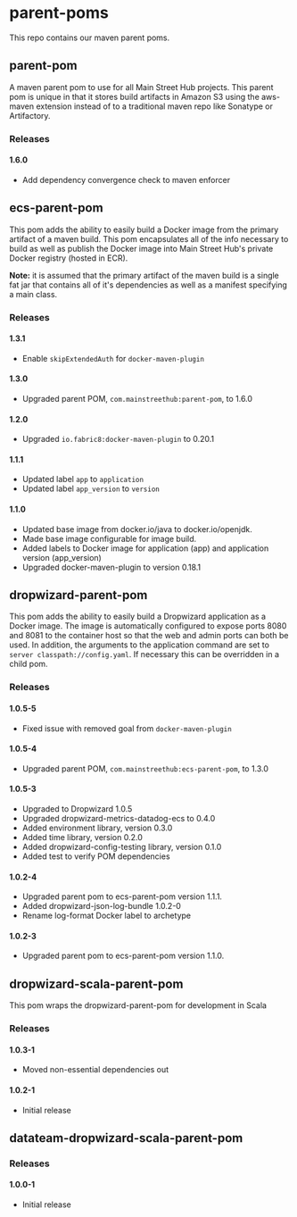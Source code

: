 # parent-poms
This repo contains our maven parent poms.

## parent-pom
A maven parent pom to use for all Main Street Hub projects.  This parent pom
is unique in that it stores build artifacts in Amazon S3 using the aws-maven
extension instead of to a traditional maven repo like Sonatype or Artifactory.

### Releases

#### 1.6.0

* Add dependency convergence check to maven enforcer

## ecs-parent-pom
This pom adds the ability to easily build a Docker image from the primary
artifact of a maven build.  This pom encapsulates all of the info necessary to
build as well as publish the Docker image into Main Street Hub's private Docker
registry (hosted in ECR).

**Note:** it is assumed that the primary artifact of the maven build is a single
fat jar that contains all of it's dependencies as well as a manifest specifying
a main class.

### Releases

#### 1.3.1
* Enable `skipExtendedAuth` for `docker-maven-plugin`

#### 1.3.0
* Upgraded parent POM, `com.mainstreethub:parent-pom`, to 1.6.0

#### 1.2.0
* Upgraded `io.fabric8:docker-maven-plugin` to 0.20.1

#### 1.1.1
* Updated label `app` to `application`
* Updated label `app_version` to `version`

#### 1.1.0

* Updated base image from docker.io/java to docker.io/openjdk.
* Made base image configurable for image build.
* Added labels to Docker image for application (app) and application version (app_version)
* Upgraded docker-maven-plugin to version 0.18.1

## dropwizard-parent-pom
This pom adds the ability to easily build a Dropwizard application as a Docker
image.  The image is automatically configured to expose ports 8080 and 8081 to
the container host so that the web and admin ports can both be used.  In
addition, the arguments to the application command are set to
`server classpath://config.yaml`.  If necessary this can be overridden in a
child pom.

### Releases

#### 1.0.5-5

* Fixed issue with removed goal from `docker-maven-plugin`

#### 1.0.5-4

* Upgraded parent POM, `com.mainstreethub:ecs-parent-pom`, to 1.3.0

#### 1.0.5-3

* Upgraded to Dropwizard 1.0.5
* Upgraded dropwizard-metrics-datadog-ecs to 0.4.0
* Added environment library, version 0.3.0
* Added time library, version 0.2.0
* Added dropwizard-config-testing library, version 0.1.0
* Added test to verify POM dependencies

#### 1.0.2-4

* Upgraded parent pom to ecs-parent-pom version 1.1.1.
* Added dropwizard-json-log-bundle 1.0.2-0
* Rename log-format Docker label to archetype

#### 1.0.2-3

* Upgraded parent pom to ecs-parent-pom version 1.1.0.

## dropwizard-scala-parent-pom
This pom wraps the dropwizard-parent-pom for development in Scala

### Releases

#### 1.0.3-1
* Moved non-essential dependencies out

#### 1.0.2-1
* Initial release

## datateam-dropwizard-scala-parent-pom

### Releases

#### 1.0.0-1
* Initial release
